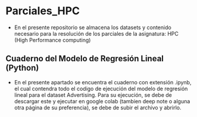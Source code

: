<h1>Parciales_HPC</h1>

* En el presente repositorio se almacena los datasets y contenido necesario para la resolución de los parciales de la asignatura: HPC (High Performance computing)

<h2>Cuaderno del Modelo de Regresión Lineal (Python)</h2>

* En el presente apartado se encuentra el cuaderno con extensión .ipynb, el cual contendra todo el codigo de ejecución del modelo de regresión lineal para el dataset Advertising. Para su ejecución, se debe de descargar este y ejecutar en google colab (tambien deep note o alguna otra página de su preferencia), se debe de subir el archivo y abrirlo. 
